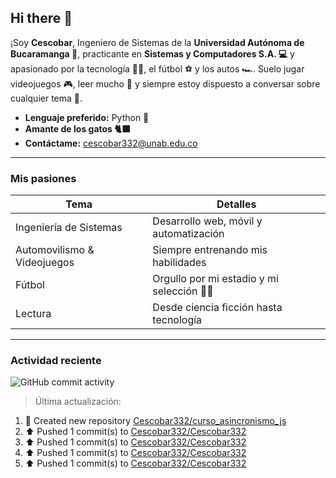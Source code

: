 ## Hi there  👋

¡Soy **Cescobar**, Ingeniero de Sistemas de la **Universidad Autónoma de Bucaramanga 📝**, practicante en **Sistemas y Computadores S.A. 💻** y apasionado por la tecnología 🧑‍💻, el fútbol ⚽ y los autos 🏎️. Suelo jugar videojuegos 🎮, leer mucho 📖 y siempre estoy dispuesto a conversar sobre cualquier tema 💬.

-  **Lenguaje preferido:** Python 🐍
-  **Amante de los gatos 🐈‍⬛** 
-  **Contáctame:** [cescobar332@unab.edu.co](mailto:cescobar332@unab.edu.co)

---

###  Mis pasiones

| Tema | Detalles |
|------|----------|
|  Ingeniería de Sistemas | Desarrollo web, móvil y automatización |
|  Automovilismo & Videojuegos | Siempre entrenando mis habilidades |
|  Fútbol | Orgullo por mi estadio y mi selección 💛💚|
|  Lectura | Desde ciencia ficción hasta tecnología |

---

###  Actividad reciente
![GitHub commit activity](https://img.shields.io/github/commit-activity/t/Cescobar332/Cescobar332)

> Última actualización: <!--RECENT_ACTIVITY:last_update-->

<!--RECENT_ACTIVITY:start-->
1. 📔 Created new repository [Cescobar332/curso_asincronismo_js](https://github.com/Cescobar332/curso_asincronismo_js)<br>
2. ⬆️ Pushed 1 commit(s) to [Cescobar332/Cescobar332](https://github.com/Cescobar332/Cescobar332)<br>
3. ⬆️ Pushed 1 commit(s) to [Cescobar332/Cescobar332](https://github.com/Cescobar332/Cescobar332)<br>
4. ⬆️ Pushed 1 commit(s) to [Cescobar332/Cescobar332](https://github.com/Cescobar332/Cescobar332)<br>
5. ⬆️ Pushed 1 commit(s) to [Cescobar332/Cescobar332](https://github.com/Cescobar332/Cescobar332)<br>
<!--RECENT_ACTIVITY:end-->
